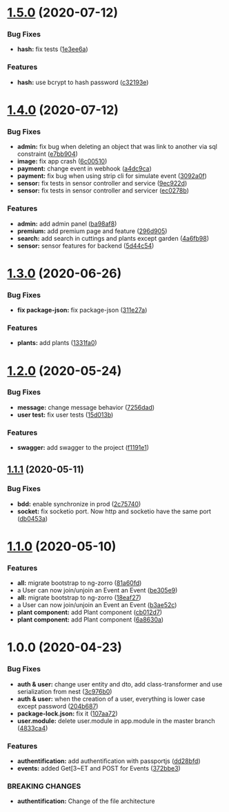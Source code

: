 # [1.5.0](https://github.com/LeaferInc/rest-api/compare/v1.4.0...v1.5.0) (2020-07-12)


### Bug Fixes

* **hash:** fix tests ([1e3ee6a](https://github.com/LeaferInc/rest-api/commit/1e3ee6a47dab2d8cf5c3e934a1059e76598f061d))


### Features

* **hash:** use bcrypt to hash password ([c32193e](https://github.com/LeaferInc/rest-api/commit/c32193edc61d65762341dd69cbe84627b326a74d))

# [1.4.0](https://github.com/LeaferInc/rest-api/compare/v1.3.0...v1.4.0) (2020-07-12)


### Bug Fixes

* **admin:** fix bug when deleting an object that was link to another via sql constraint ([e7bb904](https://github.com/LeaferInc/rest-api/commit/e7bb9044a5f4e908bfe84b4836418f7a5b16ca5d))
* **image:** fix app crash ([6c00510](https://github.com/LeaferInc/rest-api/commit/6c0051054daf9752c1c4f8739f0a713cddf84191))
* **payment:** change event in webhook ([a4dc9ca](https://github.com/LeaferInc/rest-api/commit/a4dc9ca83ca09577ae6fc01150c8d886f1db1573))
* **payment:** fix bug when using strip cli for simulate event ([3092a0f](https://github.com/LeaferInc/rest-api/commit/3092a0f5cf2c2e9ad523ee49e569cc8f04e69375))
* **sensor:** fix tests in sensor controller and service ([9ec922d](https://github.com/LeaferInc/rest-api/commit/9ec922d8c001139b75e15cbe81451f543ac22190))
* **sensor:** fix tests in sensor controller and servicer ([ec0278b](https://github.com/LeaferInc/rest-api/commit/ec0278b0ee068006d6a3aa1b024e941d57bac271))


### Features

* **admin:** add admin panel ([ba98af8](https://github.com/LeaferInc/rest-api/commit/ba98af8ef7935724c3b024f4b55a2eba71e6f653))
* **premium:** add premium page and feature ([296d905](https://github.com/LeaferInc/rest-api/commit/296d9058952234d8f493af423ce4c25e20807973))
* **search:** add search in cuttings and plants except garden ([4a6fb98](https://github.com/LeaferInc/rest-api/commit/4a6fb985d7624ef18918cb27bdc32a4a1ad8e24f))
* **sensor:** sensor features for backend ([5d44c54](https://github.com/LeaferInc/rest-api/commit/5d44c5483a3c855b8ed0f326ea2c865b8eadd5ef))

# [1.3.0](https://github.com/LeaferInc/rest-api/compare/v1.2.0...v1.3.0) (2020-06-26)


### Bug Fixes

* **fix package-json:** fix package-json ([311e27a](https://github.com/LeaferInc/rest-api/commit/311e27aacac40c68374157ab7ad7b85aa6739ee5))


### Features

* **plants:** add plants ([1331fa0](https://github.com/LeaferInc/rest-api/commit/1331fa0f9f087ce91427a172f053708c2f9bf78f))

# [1.2.0](https://github.com/LeaferInc/rest-api/compare/v1.1.1...v1.2.0) (2020-05-24)


### Bug Fixes

* **message:** change message behavior ([7256dad](https://github.com/LeaferInc/rest-api/commit/7256dad45c2d82f974530f9abf1ae6fd04a0364e))
* **user test:** fix user tests ([15d013b](https://github.com/LeaferInc/rest-api/commit/15d013b1cf7e315d8f2293aeadab467c46406906))


### Features

* **swagger:** add swagger to the project ([f1191e1](https://github.com/LeaferInc/rest-api/commit/f1191e1fc3fcaf95dd36bb37dfaaa0c7012e0f28))

## [1.1.1](https://github.com/LeaferInc/rest-api/compare/v1.1.0...v1.1.1) (2020-05-11)


### Bug Fixes

* **bdd:** enable synchronize in prod ([2c75740](https://github.com/LeaferInc/rest-api/commit/2c75740c033d0096fcdbd49eaf1b4a4eba3ac3dd))
* **socket:** fix socketio port. Now http and socketio have the same port ([db0453a](https://github.com/LeaferInc/rest-api/commit/db0453a0d344327ecd32feaa9c6f3f07d0dba59d))

# [1.1.0](https://github.com/LeaferInc/rest-api/compare/v1.0.0...v1.1.0) (2020-05-10)


### Features

* **all:** migrate bootstrap to ng-zorro ([81a60fd](https://github.com/LeaferInc/rest-api/commit/81a60fd14b9d52523a4697e7bfe5626f069775ad))
* a User can now join/unjoin an Event an Event ([be305e9](https://github.com/LeaferInc/rest-api/commit/be305e98562b4c659b2383f42b2c20059c7511d1))
* **all:** migrate bootstrap to ng-zorro ([18eaf27](https://github.com/LeaferInc/rest-api/commit/18eaf2719a9caf478dbfe3661d501cb57a9c10ba))
* a User can now join/unjoin an Event an Event ([b3ae52c](https://github.com/LeaferInc/rest-api/commit/b3ae52ca95f3b9b10c0e28a8cc171547784a0400))
* **plant component:** add Plant component ([cb012d7](https://github.com/LeaferInc/rest-api/commit/cb012d7a0fa1cb7f980471d145a4e02bb4b6c6be))
* **plant component:** add Plant component ([6a8630a](https://github.com/LeaferInc/rest-api/commit/6a8630a8f12b2da7f1e9cd29c228d585c3fd4388))

# 1.0.0 (2020-04-23)


### Bug Fixes

* **auth & user:** change user entity and dto, add class-transformer and use serialization from nest ([3c976b0](https://github.com/LeaferInc/rest-api/commit/3c976b09d05b08ed3ef188804576bda672715769))
* **auth & user:** when the creation of a user, everything is lower case except password ([204b687](https://github.com/LeaferInc/rest-api/commit/204b687b4c49c1808a00d4da4e6892f420b104ee))
* **package-lock.json:** fix it ([107aa72](https://github.com/LeaferInc/rest-api/commit/107aa725a747bb1072d696618f622213e91a74c5))
* **user.module:** delete user.module in app.module in the master branch ([4833ca4](https://github.com/LeaferInc/rest-api/commit/4833ca4f2269c69e80bf16fc51bd02427df189cd))


### Features

* **authentification:** add authentification with passportjs ([dd28bfd](https://github.com/LeaferInc/rest-api/commit/dd28bfd818463030a75702efb838883d733e36ba))
* **events:** added Get[3~ET and POST for Events ([372bbe3](https://github.com/LeaferInc/rest-api/commit/372bbe343ad20fcee1016192ea7c8cef85625560))


### BREAKING CHANGES

* **authentification:** Change of the file architecture
